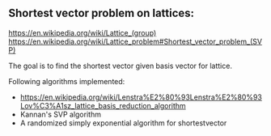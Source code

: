 ## Shortest vector problem on lattices:

https://en.wikipedia.org/wiki/Lattice_(group)
https://en.wikipedia.org/wiki/Lattice_problem#Shortest_vector_problem_(SVP)

The goal is to find the shortest vector given basis vector for lattice. 

Following algorithms implemented:

- https://en.wikipedia.org/wiki/Lenstra%E2%80%93Lenstra%E2%80%93Lov%C3%A1sz_lattice_basis_reduction_algorithm
- Kannan's SVP algorithm 
- A randomized simply exponential algorithm for shortestvector
